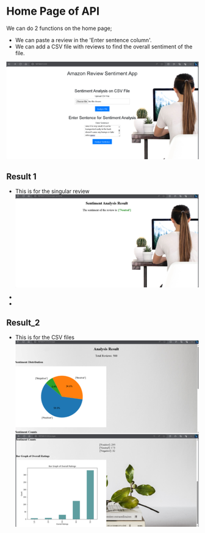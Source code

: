 # Home Page of API
We can do 2 functions on the home page;
  - We can paste a review in the 'Enter sentence column'.
  - We can add a CSV file with reviews to find the overall sentiment of the file.

![''](readme_images_api/api_1.png)

## Result 1
 - This is for the singular review
![''](api_for_sentiment_analysis/readme_images_api/api_2.png)

-
-
## Result_2
 - This is for the CSV files
![''](api_for_sentiment_analysis/readme_images_api/api_3.png)
![''](api_for_sentiment_analysis/readme_images_api/api_4.png)


   
   
    
